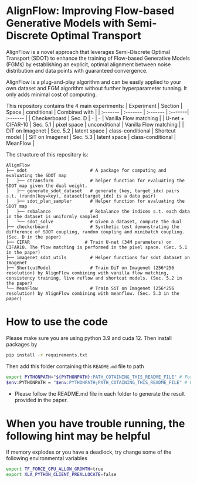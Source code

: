 # AlignFlow: Improving Flow-based Generative Models with Semi-Discrete Optimal Transport

AlignFlow is a novel approach that leverages Semi-Discrete Optimal Transport (SDOT) to enhance the training of Flow-based Generative Models (FGMs) by establishing an explicit, optimal alignment between noise distribution and data points with guaranteed convergence. 

AlignFlow is a plug-and-play algorithm and can be easily applied to your own dataset and FGM algorithm without further hyperparameter tunning. It only adds minimal cost of computing.

This repository contains the 4 main experiments: 
| Experiment | Section | Space   | conditional | Combined with |
| :------- | :------- | :------- | :-------| :------- |
| Checkerboard     | Sec. D     | -             | - | Vanilla Flow matching |
| U-net + CIFAR-10 | Sec. 5.1   | pixel space   | unconditional | Vanilla Flow matching | 
| DiT on Imagenet  | Sec. 5.2   | latent space  | class-conditional | Shortcut model |
| SiT on Imagenet  | Sec. 5.3   | latent space  | class-conditional | MeanFlow |

The structure of this repository is:
```
AlignFlow
├── sdot                        # A package for computing and evaluating the SDOT map
│   ├── ctransform              # helper function for evaluating the SDOT map given the dual weight.
│   ├── generate_sdot_dataset   # generate (key, target_idx) pairs s.t. (randn(key=key), dataset[target_idx] is a data pair)
│   ├── sdot_plan_sampler       # Helper function for evaluating the SDOT map
│   ├── rebalance               # Rebalance the indices s.t. each data in the dataset is uniformly sampled
│   └── sdot_solve              # Given a dataset, compute the dual
├── checkerboard                # Synthetic test demonstrating the difference of SDOT coupling, random coupling and minibatch coupling. (Sec. D in the paper)
├── CIFAR                     # Train U-net (34M parameters) on CIFAR10. The flow matching is performed in the pixel space. (Sec. 5.1 in the paper)
├── imagenet_sdot_utils         # Helper functions for sdot dataset on Imagenet
├── ShortcutModel               # Train DiT on Imagenet (256*256 resolution) by AlignFlow combining with vanilla flow matching, consistency training, live reflow and shortcut models. (Sec. 5.2 in the paper)
└── MeanFlow                    # Train SiT on Imagenet (256*256 resolution) by AlignFlow combining with meanflow. (Sec. 5.3 in the paper)
```

# How to use the code
Please make sure you are using python 3.9 and cuda 12. Then install packages by
```bash
pip install -r requirements.txt
```
Then add this folder containing this `README.md` file to path
```bash
export PYTHONPATH="${PYTHONPATH}:PATH_COTAINING_THIS_README_FILE" # For Linux
$env:PYTHONPATH = "$env:PYTHONPATH;PATH_COTAINING_THIS_README_FILE" # For Windows
```
- Please follow the README.md file in each folder to generate the result provided in the paper.

# When you have trouble running, the following hint may be helpful
If memory explodes or you have a deadlock, try change some of the following  environmental variables 
```bash
export TF_FORCE_GPU_ALLOW_GROWTH=true
export XLA_PYTHON_CLIENT_PREALLOCATE=false
```

